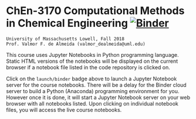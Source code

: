 # ChEn-3170 Computational Methods in Chemical Engineering [![Binder](https://mybinder.org/badge.svg)](https://mybinder.org/v2/gh/dpploy/chen-3170/master)

    University of Massachusetts Lowell, Fall 2018  
    Prof. Valmor F. de Almeida (valmor_dealmeida@uml.edu)

This course uses Jupyter Notebooks in Python programming language.
Static HTML versions of the notebooks will be displayed on the current browser if a 
notebook file listed in the code repository is clicked on.

Click on the `launch/binder` badge above to launch a Jupyter Notebook server for the
course notebooks. There will be a delay for the Binder cloud server to build a 
Python (Anaconda) programming environment for you. However once it is done, it will 
start a Jupyter Notebook server on your web browser with all notebooks listed. Upon 
clicking on individual notebook files, you will access the live course notebooks.

